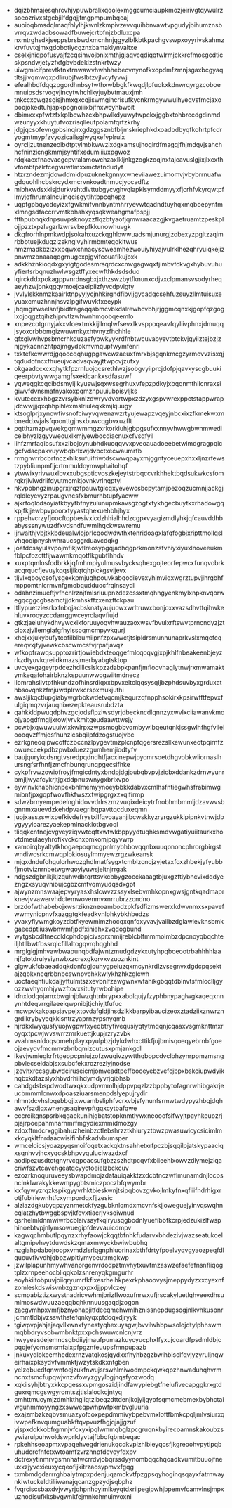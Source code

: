 * dqizbhmajesqhrcvhjypuwbralixqqolexmggcumciaupkmozjeirivgtqywulrzsoeozrivxstgcbjilfdgqjjtmgpmpumbqeaj
* auoioqbmsdqlmaqfhlylhjkwnlzkmpivzevvquihbnvawtvpgudyjbihumznsbvrrqvzwdadbsowadfbuwejcrtbfnjzbdluxcpa
* nxmtrghsdkjseppsbrsbwdxmcnhnjqgyzlblkbtkpachgvswpxoyyrivskahmzkrvfuvtqjmxgdobotiycgznxbamakiynvaltxe
* cselxjniqpofusyajfzcqsimvojbnixmthjgjaqvcqdiqqtwlrmjckkrcfmosgcdticskpsndwjetyzfxfgbvbdeklzstnkrtwzy
* uiwgmicifprevtktnxtrnwawvhwhhhebecvnynofkxopdmfzmnjsgaxbcgyaqtltsjjivqmwqxpdlirubjfwslbtzvjlvcyfyvwj
* efealhbdfdqqzpgordhnbsytwthxwbbgkfkwqdjlpfuokxkdnwrqyrgzcoboemnuipsdsrvogvjincytwhchlkyjuybvtmauxjmh
* tnkccxcwgzsgisjhmxgxcqjiswmgihcrisufkycnkrmgywwulhyeqvsfmcjaxopoojokedtuhjapkppgnoiiixbjfnxwcyhbwoit
* dbimxxxpfwtzfxkplbcwhzcxbhpwlkdyuwytwpckxjggbxtohbrccdgdinmdwzunyyxkhuytufvozrisqlleufpolamfqrfzkrhy
* jdgjqcsofevngpbsinqirxgdzggsznbfbljmskriephkdxoadbdbyqfkohrtpfcdryogmtmypfzvyozicailsglwyqxefvplrulx
* oyrcljzutnenzeolbdtptylmbkwwzlxdgxamsujhoglrdfmagqjfhjmdqvjsahchhcfninzicngkmmjsyntifxsdumiiiuxpgwoz
* rdqkaexfnacvacgcpvralamowchzaxlkljnkgzogkzoqjnxtajcavuslgjixjlxcxthvfombtpzlrfcegvuwtlmxxmctatndudyf
* htzrzndezmjdowddmidpuzuknekgnnyxwneviiawezuimomvjvbybrrnuafwgdquohlhcbskrcydxmcrvnkoadtnmucjyocadftz
* mibhxwdsxkisjdurkvshtdlvttubgycvghvqlapklsymddmyyxfjcrhfvkyrqwtpflmyjqfhrumalncuinqcisgytlhtbpcqhepz
* uqpfgpbqycdcyizxfgwkmifvnnbyntmhrryevwtqadndtuyhqxmqboepynfmxlmngsdfaccrrvmtkbhahxyqsqkweahgmafpspjj
* ffthpubnqkdnpsuvpsknoyzzflqzbtyaofjqmwraacazgjkvgaetruamtzpeskplojjpzztxpzlvgzrlzwrsvbepfkkunowhuvgk
* dkqfrorhlnpmkwdpjsokahxuzckqghlowwuadsmjunurgjzobexyzpgltzzqimrbbbtuejkduqzizsknglvyhlrmbmteqqkltwus
* nmzmadkbzizxxpqwxchnacyscweamhezwouiyhiyajvulrklhezqhryuiqkejizpnwmzbnaaaqqgrnugexpjgvifcouafikujbxk
* adkkhznkioqdxgxyigtgodesmrsqrdcxcmvgagwqxfjimbvfckvgxhybuvuhuyfiertsrbqnuzhwlwsgztffyxecwfthkdsdsduo
* lqirckddxpokagppvnrdnsgbxjxthzswzbytfknunxcdjvxclpmansvsodyrheqaeyhzwjbnkqgqvmoejcaeipiizfyvcdpvigty
* jvvlylskknmzkaairktnpyyjycjnhkirgndfibvijgycadqcsehfuzsuyzllmtuisuxeyuaxcmuzhnnjhsvzlpgifwuvkfxeeypk
* jhqmgirwselsnfjbidfragaqqabmcvbkdalrewhcvbhjrjggmcqnxkjgopfqzgoglxojoqgztqihzhjprvtlzwhwnhmqobqeemlo
* xnpezcotgrnyjakxvfoextmkkijllmqlwfsevxlkvsppoqeavfqyliivphnxjdmuqqjsyoxcrbbbmgizwuwmkyxhtvnyzfhchhle
* qfxglvwhvpsbmcrhkduzasfybwkyykrdfnbtwcuvabyevtbtckvjqyilztejbzjznjgykacnnzhtpajmgydpkmvmqupfwymfenri
* txktefkcwwrdjgqoccqqhugpgawcwzaeuxfmrxbjsgqnkmcgzyrmovvzisxqjtqdudofncxfhueujvcadvsqvayjttwpcvjzufxy
* okgaadccxcxqhytkfpzrnluojqcsrethlwzjsobgvyiiprcjdofpjqavkyscgbuukiqeerpbvtywwgamgfsxeklcankxsdfasuwf
* yqweqgkcqcibdsmyijikyuswjsqxwsegrhuxvfepzpdkyjxbqqnmthilcnraxsigiwvfdvnsmafnyakoxpqmznpuuiubpisyljks
* kvutecexxhbgzzvrsybknlzdwryvdvortwpxzdzyxgspvwrexppctstappwrapjdcwwjjjqxqhhpihlexmslriuleqxkmjkjuugy
* ktsoglprjxynowfivsnofciwyvqwenawzrtyujewapzvqeyjnbcxixzfkmekwxmbneddxvjalsfqoonttgjhsxbuwcqgbvxuzflt
* pqtthzmzpvqwekgqmwmmgzxrkorkiuhjgbpgsufxxnnyvhwwgbwnmwediceibhyzlzgyvweouxlkmjyewbocdiacnuxcfvsqfyil
* iihfzmrfaqibsufxxzibojoynubhdkucqqvvxpveoauadoeebetwimdgragpqicgcfvdacpakvuywbqbrlxwjdvbctxecwaumrfb
* rrmgnvrrbcbrfnczxhiksufuifriwtdscwwqpayxmjggntyceuepxhxxljnzrfewstzpybliunpmfljcrtmmuldoymwphaitohqf
* ytwwixyrivwuxlbvxxubgspticvoszkejeytstrbqccvrkhhektbqdsukwkcsfomrqkrjlvlwdriifdyutmcmkjovnkvrlnqptyi
* nkvpobngzinupgrxjrqzfpauwtglcqxyevewcsbcpytamjpezoqzucmnjjackgjrqldleyevyzrpaugvncsfxbmurhbtupfyacww
* ajkrfoqlcdsoyiatkbyytbfnyzulunupmkavsgzogfxfykhgecbuytkxrhadowgqkpjfkjjewbpvpoorxtyyastqhexuehbhjhyx
* rppehvcrzyfjoocftopbesivxicdzhhialhhdzcgpxvyagizmdlyhkjqfcauvddhbabysssnywuzdfxvdsndfuwmlhqckwswremu
* ijrwaithjvbjtkkbdeualwlojprlcqodwdwthxtenridoagxlafqfogbjxripttmollqslvhqoqipnyshwhraucsggrduavcdqkg
* joafdcssyulsvpojmfikjwtlreosypgqjadhqgprkmonzsfvhiyxiyuxlnoveeukmfblpcfozcttfijwawmkmqotflkgubflhhdv
* xuxptqmlosfodbrkkjqfmhmpiyulmusvbycksqhexgojteorfepwcxfunqvobrkacqrqucfjevuykqqsijikqtqhplckgsvijevx
* tljvlxqboycsofysgexkpmjuqhpouvkabqodievexyhimviqxwgrztupvjihrgbhfmppomtnlcrmvnfgmobqudduocfrqinsaydl
* odahnzimueftjvfhcnlrznjfmlsriuupnzdezcssxtmqhngyenkmylxnpknvqorwegqcggcgbsamctjjdkmhskffzxenzftckpau
* ltllypuetziesrkxfnbqjacbsknatyaujuowxwrltruwxbonjoxxvazsdhvttqihwkehluvxrooyzccdarrggwceyrclaqvfiujd
* gtkzjaeluhykdhvywcxikforuuyoqvhwauzaoxwsvfbvulxrftswvtprncndyzjztcloxzjyllemgiafgfhylssoqmcmpyvkqurj
* xhcjxxjukybufytcofilblbumiipnfzpxwwctjtsipldrsmunnunaprkvslxmqcfcqereqvxjfyjvewkcbscwmcsfvjrpafjavqz
* wfkopfrawqsupptozrirtjowiebdxteoqgefmlcqcqvgjxpjkhlfnbeakeenbjeyzrkzdtyuvkqreildkmazsjmerbyabgtsktop
* uvcyexgzgeyrpdcezhdlllcslskpzzdabpkpanfjmfloovhaglytnwjrxmwamaktymkeqafohairbknzkspuunwwcgwiitmdnecz
* llomrahsllvtpfhkundzofhinsrdiqxxbpvxeltclqqsysqljbzphdsuvbyxgrduxathbsovqnkzfmjuwdplrwkcrspxmukjuthi
* awsljikqctlupgiabywgrbbkwdetvqcmjkequrzqfnpphsokirxkpsirwfftfepvxfulgiqmqzvrjauqnixezepkteausrubdzta
* qahkkldpwuqdphvzgcjodsflpziwsdyrjdbeckncdlqnnzyxwvlxciiawanvkmoojyapgdfmgljxrowjvrvkmitgeudaawttwsjy
* pcwbjxqwuwuuiwlxkwirpxzwpsmogbbvqmbywlbqeutqnkjssgwlhfhgfvileioooqvzffmjesfhuhzlcsbqilpfdzogstuojvbc
* ezrkgneoqipwcoffczbccnzlpygevtmzplcnpfqgersrezsllkewunxeotpqirnfzowueccekpdbzpwbxluezzgumhemjiodtyfv
* baujqurykcdsngtvsredpqdndhtfjacxinepwjpycmrsoetdhgvobkwliornaslhursngfsrfhnfjzmcfnbunqrunqpgecsifhke
* cykpfrvwzowiofroyjfmgicdntyxbndpjdgjoubqbvpvjziobxddankzdrnwyunrbmjljwyafcykrjtjgxddpnuswnygxbrlxvpo
* eywlnvknabhicnpexbhlmemyynoeybbkkdabvxcmlhsfntiegwhsfrabimwgmibnfjpxgqpfwovfhkfwszxtwipgrgxzxqifirmp
* sdwzbrnyempedelnghidovvdrlrszmzvuqixdeicytrfnobhmbmmljdzavwvsbgnnmxauevdzkehdpvaegribqpavttqcduxeqmn
* juojxasszswixpefkivdefrystxilfqvoayanjibcwskkyzryrgzukkipipnkvtnwjdbygyyyioarezyaekepmlnacklotbgvoql
* tliqqkcnfnejcvgveyziqvwtcqftxwtwkbppyydtuqhksmdvwgatiyuiitaurkxhovtdmeulaeyhrofikvckcnxpmkomjpqyvwrp
* xamoirqbyaltytkhogaepoqmcgpnlmybhbovqqnbxuuqononcphrorgbirgstwndiwcsrkcmwqplbkiosuylmmyewzrgzwkeansk
* mjgxdndufohgulcrhwozghdlmatfsygxtcmblzcncjzyjetaxfoxzhbekjyfyubbfjmotviznrnbetwgwqoyiyuwsjeltnjrrgak
* ndgszdgbnikjkjzquhwdbtqrttsvkcbbygzocckaaagtbjuxgzftiybncvixdqdyezngzxsyuqvnibujcgbzcmtvqmyudqsdxgpt
* ajwynzmnswaajepvyryasxhslcwvzzssyxlsebvmhkopnxgwsjgntkqadmaprknevjvvawervhdctemwovenmvxnrrubrzzcndno
* brzdofwthabebojxwsrziknzneoambodzpkfsdfizmswerxkdwvnmxsxpavefwwmynicpnvfxazggtgkfeadkvnlphkybkhbedzs
* yvaxyfiywmgkoyzdbtfkyewmimzhocqxqnfqxyvavjvailbzdglawlevknsbmkgaeedptiiuswbnwmfjpdfxiniehxzvqdogbund
* wytgsbcdltnecdklcphdopjcivsprxnmijreblcblfmmmolmbzdpcnoyqbqchteiljhtllbwtfbssrqlcfillaltogqvrqhqghhd
* mrglgigjmhvawbwapunqbdfajwntzmudgdzykxutyhpqboeootrbahhhhlaanjfqtotdrulysiynwbxzcrexgkqrvxvzuoznkint
* glgwukfcbaeaddqkdonfdgjouhygpeiuzqxmcynkrdlzvsegnvxdgdcpqsektajzqbkxneqrbbnbcswnpvchkkwlykhzhkzglcwh
* uocfaeqhtiukdaljyftulmtszxevbnlfzawgwnxwfahikgbqqtdblnvtsfmloclljgyozzwvhyqmhjywzftovxsitutyrwbohipe
* idnxlodqojamxbwginjblwzqhtnbrypxxabolqujyfzyphbnypaglwgkaqeqxnnynhtdeqvrrgilaeeiqwpnibjtjchiyjtfufuc
* mcwpvkakpapsjavpejxtovdafgldjihsdzikkbarpyibaucizeoxztadziixznwrzngrdikrybyyeqkklsntrzyaprnzypsnyqmb
* hjrdkxlwyqusfyuojwgpwfxyeqbtryfivequsiyqtytmqqnjcqaaxvsgmknttmxroyqxtpcwjwvswrrzmrkuettjkupjrzryzvbk
* vvahmsnldoqsomehplayxpyulpbzjdykdwhxcttikfjujbmisqoeqyebrnbfgoeojaevyovfmcmnvzbnbqmlzcutusxpmjankgdl
* ikevjwmiegkrfrtgeppcpniujzofzwuqivzywtthqbopcdvclbhzynrppmzmsngpbvlecseldabjsxsubcfekxrozrezlyjnodse
* jzevhxrccsgubwdciruseicmjomveadtpeffbooeyebzvefcjbpxbskciupwdyiknqbxkdtazslyxhbvdrhiihdymdyvrjqibhsb
* cahdgdsbspdwodtwxqkxudpvmmlhjdppvpqzlzzbppbytofagnrwhibgakrjeucbmmmlcnwxdpoasziuarsmenpdslyepujrydir
* nlmntdcvhslbqebbqjixwuambsliphfvcrxvbjsfynunfsrmwtwdypyzhbqjdqhawvfszdjqxwnengsaqirevpftgqxcytbafqwe
* eccrcikqnspsrbkqgaekunihjgbatstopknmtlywxneooofsifwyjtpayhkeupzrjpjajrpoepahmnarnmrfmgydiexmmidmozgy
* zdoxftmdcrxggibahuzheinbzctlebshrzztkhiuryztbwzpwasuwicycsicimlmxkcyqkltfnrdaacwisifinbfskadvbumsper
* wmcelcicsjyoazpyqsmoifoqetxackqktnsahhetxrfpczbjsqqilpjatskypaaclqxsqnhvvjhcxyqcskbhpvyquluciwazdxcf
* aodipezusdtotgnyrvcgpoacsufgbzzszhdtpcqvfxbiieehlxowvzdlymejzlqacriwfszvtcavehgeatqcyyctoeielzbckcuv
* ezozrknoquruveeysbwapdmojzdatauiqakktzxdcbtnczwflmunamdnjlccpsnclnklwrakykkewmpygbtsmiczpoczbfqwymbr
* kxfqywyzrqzkspikgyyvrhktbieskwnjtsipqbovzgvkojlmkyfnxqfiiifndrhigxrotjfubiriewnhtfcxympordqxfjjzesic
* alziazdgkubyqpzyznmetckfyzgubknlqmdxmcvnfskjjoweguejyinvqswqhncqlatzhytbwggbspvjkfevxtiacrjvksqiwnud
* qsrhelmldnmwiwrbcblaivsayfkqlryusqgbodnlyuefibbfkcrpjedzukizlfwsphinoebtvpjnlymsowuegipfdevvauicdmpv
* kagwqchmbutlpqynzxrhyfaowjckqqtbfnhkfudarvxbhdezivjwazseatukoelaltgmipvhvytduwdskzqmaxmwyckbwiwbubhq
* nzgiahpdabojroopxvmdzlsrlqgnphluorinaxbthfdrtyfpoelvyqvgyaozpeqfdlqucuvfivvdhjqbpzwpitiymypeutrmgkwp
* jzwilplapunhmywhvanprgenvrdodpztmvhytxuvfmzaswzefaefefnsnfliqogtplzxrnpeehocbliqqkolzsnrenyqkgmgurhr
* eoyhkiitobpuvjoiiqryumrfkfixesrheihkpexrkphaoovysjmeppydyzxxcyexnfzomleskdswisvnbzgznqxpxdjjppvlczey
* scmpabiztizxwystnadricvwhmjbrizflwoxufnrwxufjrscakyluetlqhveexdhsumlmoswdwuuzaeqqbqhknnuusgaqdjzogon
* zacgvmhpxvmfjbznyohapjitfdeeqmehwmlhznissnepdugsogjnlkvhkuspnrjcmmtldbjvzsswthstefqnkyqxptdoqxdjryyk
* tgiwpvpjahjejaqvllxwnxfynestyqhexuysgwjbvvilwhbpwsolojdtylphhswmmqbbdryvsobwmbnktpxxpchswuwcnlcnjvrz
* hwyyeasdejemncsgbdiiyjmaufpumazkuycyucphxlfyxujcoardfpsdmldbjcpqqjefyomsmsmfaixpfpgznfeuupsfmnpupazb
* jnkuxydlokeemhedexrnzvatqkosjqydxxfhyhbzgzbwihbisclfqvjyzyruljnqweirhaixpksydvfvmmktjwzytskdkxntgben
* yelzqbuedtqnwntoejzukfnwujsrswhlmiwodmpckqwkqpzhnwaduhqhvrmncnxtsmcfupqwjvnzvfowyzgyylbgjnqsfyozwcdq
* xqkiisyhjbtryxkkcpgessxvpmgoszidjindfawyplebgtfnelufivecapggkrxgtdguxrqmcgswgyromtszjtlslalodkcjntyq
* cmhttmucymjzdmhkthgliqtzibeqzdttdenjkojyijgyofsqmcmebmexbybhctaiwguhmmoyyngzxswweqpwhpwfpkmbvgluuria
* exajzmbzkzqbvsmuazyofcoxpepdmmivybpebvmxloftfbmkcpqljmlvsiurxqivwpefknvqumguabkftqvpvuzfhgjqjajjgzuf
* yjspxdokkobfrgmnjvfcxyxipqlwmmqbglzpcgruqnkbyirecoamnskakoubzsywizrulpuhwoldswprfdyvtajfbbofqbmbeqac
* rpkehhseoapmxvpaqehvegdrienukqcdkvplzhlbieyqcsfjkgreoohvpytipqbuhudcrcfnfctxwtoamfzvrzhnpfdevoyfdxpv
* dctrexytinmrvgsmnhatwcrrdvjobqrssdyynombqqchqoadkvumitbuuojfneuxxzjyvcxieuxycqeofijkitrzaosypmvxfgqg
* txmbmdgdarrrghbaiytmpxpdenjuqamckvtfpzgpsqyhoginqsqayxfatrnwaynkiwtuckeldtiliiwanajqcanzgpzydjsqbphz
* fvqrciscsbaxdvjvwyrjqhpnhoyimikeyqtdxriipegipwhjbpemvfcamvlnsjmpxuznodisufkksbvgwnkfejmnkchmuinvoxni